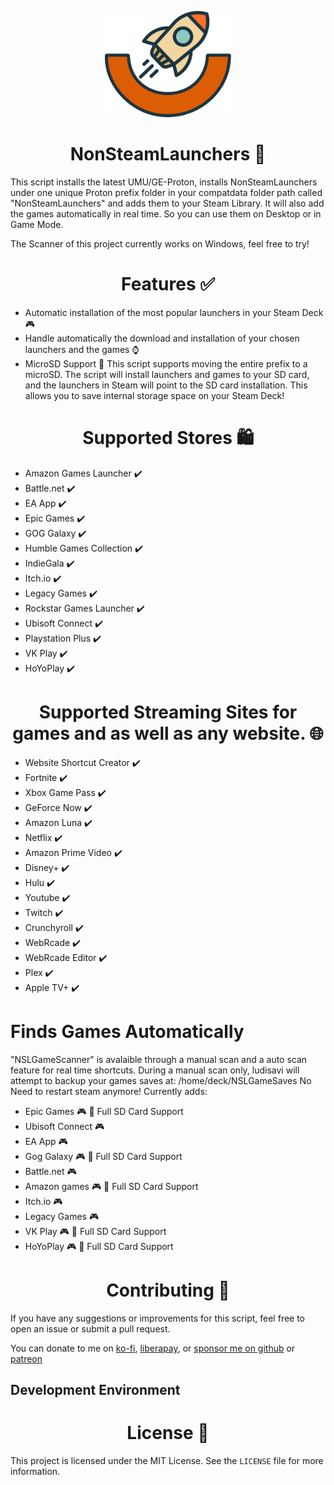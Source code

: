 <p align="center">
  <img src="https://github.com/cchrkk/NSLOSD-DL/raw/main/logo.svg" width=40% height=auto
</p>

<h1 align="center">
NonSteamLaunchers 🚀
</h1>

This script installs the latest UMU/GE-Proton, installs NonSteamLaunchers under one unique Proton prefix folder in your compatdata folder path called "NonSteamLaunchers" and adds them to your Steam Library. It will also add the games automatically in real time.
So you can use them on Desktop or in Game Mode.



The Scanner of this project currently works on Windows, feel free to try!


<h1 align="center">
Features  ✅
</h1>

- Automatic installation of the most popular launchers in your Steam Deck 🎮
- Handle automatically the download and installation of your chosen launchers and the games ⌚️ 
- MicroSD Support 💾 This script supports moving the entire prefix to a microSD. The script will install launchers and games to your SD card, and the launchers in Steam will point to the SD card installation. This allows you to save internal storage space on your Steam Deck!

<h1 align="center">
Supported Stores 🛍
</h1>

- Amazon Games Launcher ✔️
- Battle.net ✔️
- EA App ✔️
- Epic Games ✔️
- GOG Galaxy ✔️
- Humble Games Collection ✔️
- IndieGala ✔️
- Itch.io ✔️
- Legacy Games ✔️
- Rockstar Games Launcher ✔️
- Ubisoft Connect ✔️
- Playstation Plus ✔️
- VK Play ✔️
- HoYoPlay ✔️


<h1 align="center">
Supported Streaming Sites for games and as well as any website. 🌐
</h1>

- Website Shortcut Creator ✔️
- Fortnite ✔️
- Xbox Game Pass ✔️
- GeForce Now ✔️
- Amazon Luna ✔️
- Netflix ✔️
- Amazon Prime Video ✔️
- Disney+ ✔️
- Hulu ✔️
- Youtube ✔️
- Twitch ✔️
- Crunchyroll ✔️
- WebRcade ✔️
- WebRcade Editor ✔️
- Plex ✔️
- Apple TV+ ✔️

<h1 align="left">
Finds Games Automatically
</h1> 

"NSLGameScanner" is avalaible through a manual scan and a auto scan feature for real time shortcuts. During a manual scan only, ludisavi will attempt to backup your games saves at: /home/deck/NSLGameSaves No Need to restart steam anymore! Currently adds:
- Epic Games 🎮         💾 Full SD Card Support
- Ubisoft Connect 🎮
- EA App 🎮
- Gog Galaxy 🎮         💾 Full SD Card Support
- Battle.net 🎮
- Amazon games 🎮       💾 Full SD Card Support
- Itch.io 🎮
- Legacy Games 🎮
- VK Play 🎮            💾 Full SD Card Support
- HoYoPlay 🎮           💾 Full SD Card Support


<h1 align="center">
Contributing 🤝
</h1>

If you have any suggestions or improvements for this script, feel free to open an issue or submit a pull request.

You can donate to me on [ko-fi](https://ko-fi.com/moraroy), [liberapay](https://liberapay.com/moraroy), or [sponsor me on github](https://github.com/sponsors/moraroy) or [patreon](https://patreon.com/moraroy)

## Development Environment


<h1 align="center">
License 📝
</h1>

This project is licensed under the MIT License. See the `LICENSE` file for more information.
